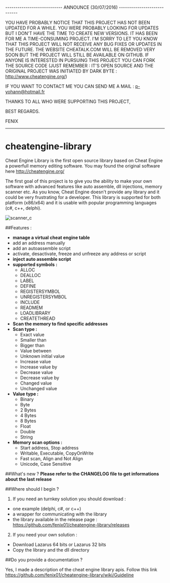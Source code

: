 ---------------------------- ANNOUNCE (30/07/2016) ----------------------------


YOU HAVE PROBABLY NOTICE THAT THIS PROJECT HAS NOT BEEN UPDATED FOR A WHILE. YOU WERE PROBABLY LOOKING FOR UPDATES BUT I DON'T HAVE THE TIME TO CREATE NEW VERSIONS. IT HAS BEEN FOR ME A TIME-CONSUMING PROJECT.
I'M SORRY TO LET YOU KNOW THAT THIS PROJECT WILL NOT RECEIVE ANY BUG FIXES OR UPDATES IN THE FUTURE.
THE WEBSITE CHEATALK.COM WILL BE REMOVED VERY SOON BUT THE PROJECT WILL STILL BE AVAILABLE ON GITHUB.
IF ANYONE IS INTERESTED IN PURSUING THIS PROJECT YOU CAN FORK THE SOURCE CODE (JUST REMEMBER : IT'S OPEN SOURCE AND THE ORIGINAL PROJECT WAS INITIATED BY DARK BYTE : http://www.cheatengine.org/)

IF YOU WANT TO CONTACT ME YOU CAN SEND ME A MAIL : p-yohann@hotmail.fr

THANKS TO ALL WHO WERE SUPPORTING THIS PROJECT,

BEST REGARDS.

FENIX

-------------------------------------------------------------------------------


cheatengine-library
===================

Cheat Engine Library is the first open source library based on Cheat Engine a powerfull memory editing software. You may found the original software here http://cheatengine.org/

The first goal of this project is to give you the ability to make your own software with advanced features like auto assemble, dll injections, memory scanner etc. As you know, Cheat Engine doesn't provide any library and it could be very frustrating for a developer. This library is supported for both platform (x86/x64) and it is usable with popular programming languages (c#, c++, delphi).

![scanner_c](https://cloud.githubusercontent.com/assets/5822286/3718740/268557f8-163a-11e4-8585-ad3105b28859.png)

##Features :
* **manage a virtual cheat engine table**
 * add an address manually
 * add an autoassemble script
 * activate, desactivate, freeze and unfreeze any address or script
* **inject auto assemble script**
 * **supported symbols :**
    * ALLOC
    * DEALLOC
    * LABEL
    * DEFINE
    * REGISTERSYMBOL
    * UNREGISTERSYMBOL
    * INCLUDE
    * READMEM
    * LOADLIBRARY
    * CREATETHREAD
* **Scan the memory to find specific addresses**
 * **Scan type :**
    * Exact value
    * Smaller than
    * Bigger than
    * Value between
    * Unknown initial value
    * Increase value
    * Increase value by
    * Decrease value
    * Decrease value by
    * Changed value
    * Unchanged value
 * **Value type :**
    * Binary
    * Byte
    * 2 Bytes
    * 4 Bytes
    * 8 Bytes
    * Float
    * Double
    * String
  * **Memory scan options :**
    * Start address, Stop address
    * Writable, Executable, CopyOnWrite
    * Fast scan, Align and Not Align
    * Unicode, Case Sensitive

##What's new ?
**Please refer to the CHANGELOG file to get informations about the last release**

##Where should I begin ?

1. If you need an turnkey solution you should download :
 * one example (delphi, c#, or c++)
 * a wrapper for communicating with the library
 * the library available in the release page : https://github.com/fenix01/cheatengine-library/releases

2. If you need your own solution :
 * Download Lazarus 64 bits or Lazarus 32 bits
 * Copy the library and the dll directory

##Do you provide a documentation ?

Yes, I made a description of the cheat engine library apis. Follow this link https://github.com/fenix01/cheatengine-library/wiki/Guideline
